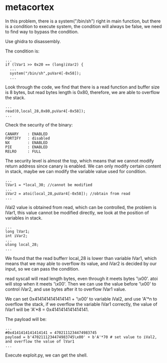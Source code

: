 # metacortex
In this problem, there is a system("/bin/sh") right in main function, but there is a condition to execute system, the condition will always be false, we need to find way to bypass the condition.

Use ghidra to disassembly.

The condition is:
```
...
if (lVar1 >> 0x20 == (long)iVar2) {
  ...
  system("/bin/sh",puVar4[-0x58]);
  ...
```
Look through the code, we find that there is a read function and buffer size is 8 bytes, but read bytes length is 0x80, therefore, we are able to overflow the stack.
```
...
read(0,local_28,0x80,puVar4[-0x58]);
...
```
Check the security of the binary:
```
CANARY    : ENABLED
FORTIFY   : disabled
NX        : ENABLED
PIE       : ENABLED
RELRO     : FULL
```

The security level is almost the top, which means that we cannot modify return address since canary is enabled. We can only modify certain content in stack, maybe we can modify the variable value used for condition.

```
...
lVar1 = *local_30; //cannot be modified
...
iVar2 = atoi(local_28,puVar4[-0x58]); //obtain from read
...
```
iVal2 value is obtained from read, which can be controlled, the problem is lVar1, this value cannot be modified directly, we look at the position of variables in stack.
```
...
long lVar1;
int iVar2;
...
ulong local_28;
...
```
We found that the read bufferr local_28 is lower than variable lVar1, which means that we may able to overflow its value, and iVar2 is decided by our input, so we can pass the condition. 

read syscall will read length bytes, even through it meets bytes '\x00'. atoi will stop when it meets '\x00'. Then we can use the value before '\x00' to control iVar2, and use bytes after it to overflow lVar1 value.

We can set 0x4141414141414141 + '\x00' to variable iVal2, and use 'A'*n to overflow the stack, if we overflow the variable lVar1 correctly, the value of lVar1 will be 'A'*8 = 0x4141414141414141.

The payload will be:
```
...
#0x4141414141414141 = 4702111234474983745
payload = b'4702111234474983745\x00' + b'A'*70 # set value to iVal2, and overflow the value of lVar1
...
```
Execute exploit.py, we can get the shell.
